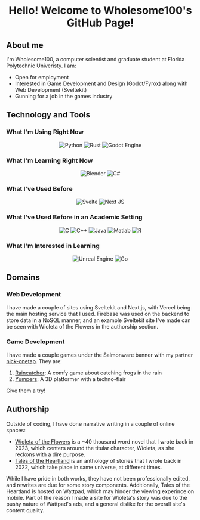 <h1 align="center">Hello! Welcome to Wholesome100's GitHub Page!</h1>

## About me
I'm Wholesome100, a computer scientist and graduate student at Florida Polytechnic Univeristy. I am:
- Open for employment
- Interested in Game Development and Design (Godot/Fyrox) along with Web Development (Sveltekit)
- Gunning for a job in the games industry

## Technology and Tools

<h3 align="left">What I'm Using Right Now</h3>
<p align="center">
  <img src="https://img.shields.io/badge/Python-3776AB?style=for-the-badge&logo=python&logoColor=white" alt="Python" style="user-select: none;"/>
  <img src="https://img.shields.io/badge/Rust-000000?style=for-the-badge&logo=rust&logoColor=white" alt="Rust" style="user-select: none;"/>
  <img src="https://img.shields.io/badge/Godot_Engine-478CBF?style=for-the-badge&logo=godot-engine&logoColor=white" alt="Godot Engine" style="user-select: none;"/>
</p>

<h3 align="left">What I'm Learning Right Now</h3>
<p align="center">
  <img src="https://img.shields.io/badge/Blender-F5792A?style=for-the-badge&logo=blender&logoColor=white" alt="Blender" style="user-select: none;"/>
  <img src="https://img.shields.io/badge/C%23-239120?style=for-the-badge&logo=c-sharp&logoColor=white" alt="C#" style="user-select: none;"/>
</p>

<h3 align="left">What I've Used Before</h3>
<p align="center">
  <img src="https://img.shields.io/badge/Svelte-4A4A55?style=for-the-badge&logo=svelte&logoColor=FF3E00" alt="Svelte" style="user-select: none;"/>
  <img src="https://img.shields.io/badge/Next-black?style=for-the-badge&logo=next.js&logoColor=white" alt="Next JS" style="user-select: none;"/>
</p>

<h3 align="left">What I've Used Before in an Academic Setting</h3>
<p align="center">
  <img src="https://img.shields.io/badge/C-00599C?style=for-the-badge&logo=c&logoColor=white" alt="C" style="user-select: none;"/>
  <img src="https://img.shields.io/badge/C%2B%2B-00599C?style=for-the-badge&logo=c%2B%2B&logoColor=white" alt="C++" style="user-select: none;"/>
  <img src="https://img.shields.io/badge/Java-ED8B00?style=for-the-badge&logo=openjdk&logoColor=white" alt="Java" style="user-select: none;"/>
  <img src="https://img.shields.io/badge/MATLAB-0076A8?style=for-the-badge&logo=mathworks&logoColor=white" alt="Matlab" style="user-select: none;"/>
  <img src="https://img.shields.io/badge/R-276DC3?style=for-the-badge&logo=r&logoColor=white" alt="R" style="user-select: none;"/>
</p>

<h3 align="left">What I'm Interested in Learning</h3>
<p align="center">
  <img src="https://img.shields.io/badge/Unreal%20Engine-313131?style=for-the-badge&logo=unreal-engine&logoColor=white" alt="Unreal Engine" style="user-select: none;"/>
  <img src="https://img.shields.io/badge/Go-00ADD8?style=for-the-badge&logo=go&logoColor=white" alt="Go" style="user-select: none;"/>
</p>

## Domains
### Web Development
I have made a couple of sites using Sveltekit and Next.js, with Vercel being the main hosting service that I used. Firebase was used on the backend to store data in a NoSQL manner, and an example Sveltekit site I've made can be seen with Wioleta of the Flowers in the authorship section.

### Game Development
I have made a couple games under the Salmonware banner with my partner [nick-onetap](https://github.com/nick-onetap). They are:
1. [Raincatcher](https://salmonware.itch.io/raincatcher): A comfy game about catching frogs in the rain
2. [Yumpers](https://salmonware.itch.io/yumpers): A 3D platformer with a techno-flair

Give them a try!

## Authorship
Outside of coding, I have done narrative writing in a couple of online spaces:
- [Wioleta of the Flowers](https://www.wioletaoftheflowers.com/) is a ~40 thousand word novel that I wrote back in 2023, which centers around the titular character, Wioleta, as she reckons with a dire purpose.
- [Tales of the Heartland](https://www.wattpad.com/story/364388129-tales-of-the-heartland) is an anthology of stories that I wrote back in 2022, which take place in same universe, at different times.

While I have pride in both works, they have not been professionally edited, and rewrites are due for some story components.
Additionally, Tales of the Heartland is hosted on Wattpad, which may hinder the viewing experince on mobile.
Part of the reason I made a site for Wioleta's story was due to the pushy nature of Wattpad's ads, and a general dislike for the overall site's content quality.
